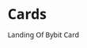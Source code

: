# Cards
Landing Of Bybit Card

<!DOCTYPE html>
<html lang="fr">
<head>
    <meta charset="UTF-8">
    <meta name="viewport" content="width=device-width, initial-scale=1.0">
    <title>Bybit - Trading Crypto Professionnel</title>
    <link rel="stylesheet" href="https://cdnjs.cloudflare.com/ajax/libs/font-awesome/6.0.0/css/all.min.css">
    <style>
        * {
            margin: 0;
            padding: 0;
            box-sizing: border-box;
            font-family: 'Segoe UI', Arial, sans-serif;
        }

        body {
            background-color: #0F172A;
            color: white;
        }

        .header {
            background: linear-gradient(135deg, #1E293B 0%, #0F172A 100%);
            padding: 1rem;
            text-align: center;
        }

        .hero {
            padding: 4rem 2rem;
            text-align: center;
        }

        .hero h1 {
            font-size: 2.5rem;
            margin-bottom: 1.5rem;
            color: #38BDF8;
        }

        .cta-button {
            display: inline-block;
            background: #2563EB;
            color: white;
            padding: 1rem 2rem;
            border-radius: 8px;
            text-decoration: none;
            font-weight: bold;
            margin: 2rem 0;
            transition: transform 0.3s;
            box-shadow: 0 4px 6px rgba(0, 0, 0, 0.1);
        }

        .cta-button:hover {
            transform: translateY(-2px);
            background: #1D4ED8;
        }

        .features {
            display: grid;
            grid-template-columns: repeat(auto-fit, minmax(250px, 1fr));
            gap: 2rem;
            padding: 2rem;
            max-width: 1200px;
            margin: 0 auto;
        }

        .feature-card {
            background: #1E293B;
            padding: 2rem;
            border-radius: 12px;
            text-align: center;
        }

        .feature-card i {
            font-size: 2rem;
            color: #38BDF8;
            margin-bottom: 1rem;
        }

        footer {
            text-align: center;
            padding: 2rem;
            background: #1E293B;
            margin-top: 4rem;
        }

        @media (max-width: 768px) {
            .hero h1 {
                font-size: 2rem;
            }
        }
    </style>
</head>
<body>
    <header class="header">
        <img src="https://www.bybit.com/app/themes/bybit/assets/images/logo.svg" alt="Bybit Logo" width="120">
    </header>

    <section class="hero">
        <h1>Commencez à trader comme un pro</h1>
        <p>Rejoignez la plateforme de trading crypto n°1 avec +15 millions d'utilisateurs</p>
        
        <a href="https://www.bybit.com/invite?ref=YMZG4E" class="cta-button">
            S'inscrire Maintenant
        </a>

        <div class="features">
            <div class="feature-card">
                <i class="fas fa-coins"></i>
                <h3>Frais Ultra Bas</h3>
                <p>Frais de trading parmi les plus compétitifs du marché</p>
            </div>
            <div class="feature-card">
                <i class="fas fa-shield-alt"></i>
                <h3>Sécurité Maximale</h3>
                <p>Protection des fonds et cold wallets institutionnels</p>
            </div>
            <div class="feature-card">
                <i class="fas fa-rocket"></i>
                <h3>Leverage 100x</h3>
                <p>Possibilité de trader avec effet de levier jusqu'à 1:100</p>
            </div>
        </div>
    </section>

    <footer>
        <p>© 2024 Bybit. Tous droits réservés.</p>
    </footer>
</body>
</html>
